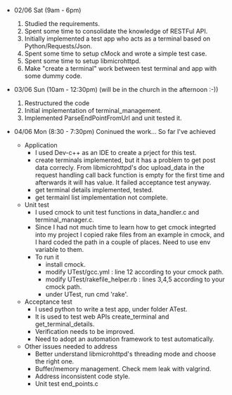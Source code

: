- 02/06 Sat (9am - 6pm)
  1. Studied the requirements.
  2. Spent some time to consolidate the knowledge of RESTFul API.
  3. Initially implemented a test app who acts as a terminal based on Python/Requests/Json.
  4. Spent some time to setup cMock and wrote a simple test case.
  5. Spent some time to setup libmicrohttpd.
  6. Make "create a terminal" work between test terminal and app with some dummy code. 
    
- 03/06 Sun (10am - 12:30pm) (will be in the church in the afternoon :-))
  1. Restructured the code
  2. Initial implementation of terminal_management.
  3. Implemented ParseEndPointFromUrl and unit tested it.

- 04/06 Mon (8:30 - 7:30pm) 
  Coninued the work...
  So far I've achieved 
  - Application
    - I used Dev-c++ as an IDE to create a prject for this test. 
    - create terminals 
      implemented, but it has a problem to get post data correcly. From libmicrohttpd's doc upload_data in the request handling call back function is empty for the first time and afterwards it will has value. It failed acceptance test anyway. 
    - get terminal details
      implemented, tested.
    - get termainl list
      implementation not complete.
  - Unit test
    - I used cmock to unit test functions in data_handler.c and terminal_manager.c.
    - Since I had not much time to learn how to get cmock integrted into my project I copied rake files from an example in cmock, and I hard coded the path in a couple of places. Need to use env variable to them.
    - To run it
      - install cmock.
      - modify UTest/gcc.yml : line 12 according to your cmock path.
      - modify UTest/rakefile_helper.rb : lines 3,4,5 according to your cmock path. 
      - under UTest, run cmd 'rake'.
  - Acceptance test
    - I used python to write a test app, under folder ATest.
    - It is used to test web APIs create_terminal and get_terminal_details.
    - Verification needs to be improved.
    - Need to adopt an automation framework to test automatically.
  - Other issues needed to address
    - Better understand libmicrohttpd's threading mode and choose the right one.
    - Buffer/memory management. Check mem leak with valgrind.
    - Address inconsistent code style.
    - Unit test end_points.c
